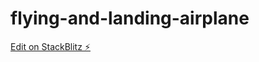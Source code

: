 # flying-and-landing-airplane

[Edit on StackBlitz ⚡️](https://stackblitz.com/edit/flying-and-landing-airplane)

